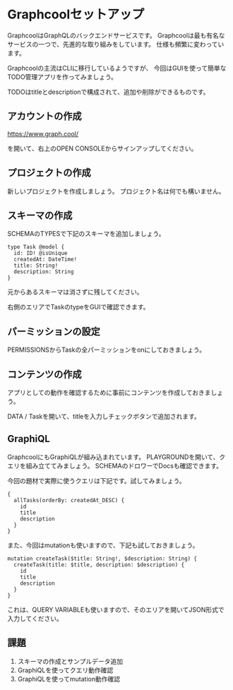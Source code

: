 # Graphcoolセットアップ

GraphcoolはGraphQLのバックエンドサービスです。
Graphcoolは最も有名なサービスの一つで、先進的な取り組みをしています。
仕様も頻繁に変わっています。

Graphcoolの主流はCLIに移行しているようですが、
今回はGUIを使って簡単なTODO管理アプリを作ってみましょう。

TODOはtitleとdescriptionで構成されて、追加や削除ができるものです。

## アカウントの作成

<https://www.graph.cool/>

を開いて、右上のOPEN CONSOLEからサインアップしてください。

## プロジェクトの作成

新しいプロジェクトを作成しましょう。
プロジェクト名は何でも構いません。

## スキーマの作成

SCHEMAのTYPESで下記のスキーマを追加しましょう。

```
type Task @model {
  id: ID! @isUnique
  createdAt: DateTime!
  title: String!
  description: String
}
```

元からあるスキーマは消さずに残してください。

右側のエリアでTaskのtypeをGUIで確認できます。

## パーミッションの設定

PERMISSIONSからTaskの全パーミッションをonにしておきましょう。

## コンテンツの作成

アプリとしての動作を確認するために事前にコンテンツを作成しておきましょう。

DATA / Taskを開いて、titleを入力しチェックボタンで追加されます。

## GraphiQL

GraphcoolにもGraphiQLが組み込まれています。
PLAYGROUNDを開いて、クエリを組み立ててみましょう。
SCHEMAのドロワーでDocsも確認できます。

今回の題材で実際に使うクエリは下記です。試してみましょう。

```
{
  allTasks(orderBy: createdAt_DESC) {
    id
    title
    description
  }
}
```

また、今回はmutationも使いますので、下記も試しておきましょう。

```
mutation createTask($title: String!, $description: String) {
  createTask(title: $title, description: $description) {
    id
    title
    description
  }
}
```

これは、QUERY VARIABLEも使いますので、そのエリアを開いてJSON形式で入力してください。

## 課題

1. スキーマの作成とサンプルデータ追加
2. GraphiQLを使ってクエリ動作確認
3. GraphiQLを使ってmutation動作確認
